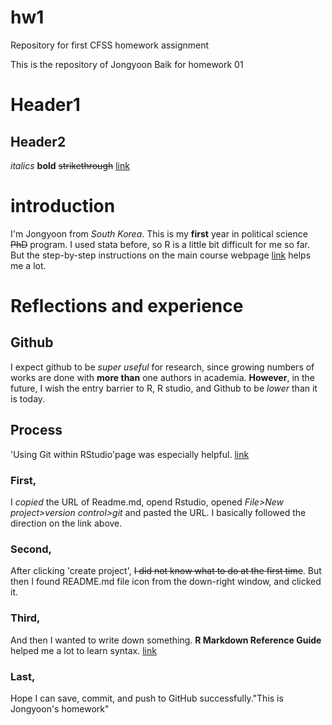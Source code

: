 # hw1
Repository for first CFSS homework assignment

This is the repository of Jongyoon Baik for homework 01

# Header1
## Header2
*italics*
**bold**
~~strikethrough~~
[link](https://uc-cfss.github.io/)

# introduction
I'm Jongyoon from *South Korea*. This is my **first** year in political science ~~PhD~~ program. I used stata before, so R is a little bit difficult for me so far. But the step-by-step instructions on the main course webpage [link](https://uc-cfss.github.io/) helps me a lot.

# Reflections and experience

## Github
I expect github to be *super useful* for research, since growing numbers of works are done with **more than** one authors in academia. **However**, in the future, I wish the entry barrier to R, R studio, and Github to be *lower* than it is today.

## Process
'Using Git within RStudio'page was especially helpful. [link](https://uc-cfss.github.io/git05.html#step_2:_clone_the_new_github_repository_to_your_computer_via_rstudio)
### First,
I *copied* the URL of Readme.md, opend Rstudio, opened *File>New project>version control>git* and pasted the URL. I basically followed the direction on the link above.
### Second,
After clicking 'create project', ~~I did not know what to do at the first time~~. But then I found README.md file icon from the down-right window, and clicked it.
### Third,
And then I wanted to write down something. **R Markdown Reference Guide** helped me a lot to learn syntax. [link](https://www.rstudio.com/wp-content/uploads/2015/03/rmarkdown-reference.pdf)
### Last,
Hope I can save, commit, and push to GitHub successfully."This is Jongyoon's homework" 
